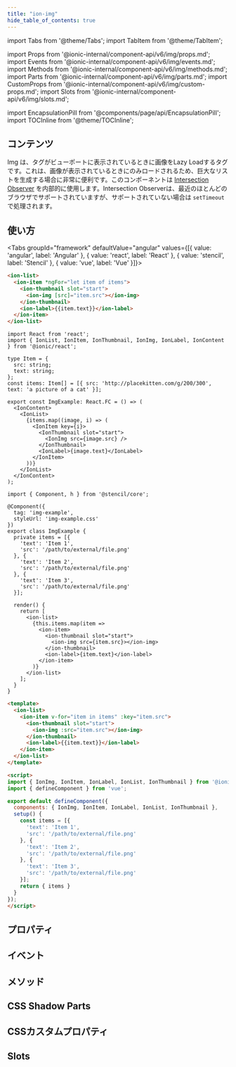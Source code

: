 ```yaml
---
title: "ion-img"
hide_table_of_contents: true
---
```

import Tabs from '@theme/Tabs';
import TabItem from '@theme/TabItem';

import Props from '@ionic-internal/component-api/v6/img/props.md';
import Events from '@ionic-internal/component-api/v6/img/events.md';
import Methods from '@ionic-internal/component-api/v6/img/methods.md';
import Parts from '@ionic-internal/component-api/v6/img/parts.md';
import CustomProps from '@ionic-internal/component-api/v6/img/custom-props.md';
import Slots from '@ionic-internal/component-api/v6/img/slots.md';

<head>
  <title>Img Tag to Lazy Load Images in Viewport | ion-img Tag</title>
  <meta name="description" content="Imgタグは、タグがビューポートにあるときに、画像を遅延して読み込みます。大きなリストを作成する際にこのコンポーネントを利用すると、画像が表示されているときだけ読み込まれます。" />
</head>

import EncapsulationPill from '@components/page/api/EncapsulationPill';
import TOCInline from '@theme/TOCInline';

<EncapsulationPill type="shadow" />

<h2 className="table-of-contents__title">コンテンツ</h2>

<TOCInline
  toc={toc}
  maxHeadingLevel={2}
/>



Img は、タグがビューポートに表示されているときに画像をLazy Loadするタグです。これは、画像が表示されているときにのみロードされるため、巨大なリストを生成する場合に非常に便利です。このコンポーネントは [Intersection Observer](https://caniuse.com/#feat=intersectionobserver) を内部的に使用します。Intersection Observerは、最近のほとんどのブラウザでサポートされていますが、サポートされていない場合は `setTimeout` で処理されます。




## 使い方

<Tabs groupId="framework" defaultValue="angular" values={[{ value: 'angular', label: 'Angular' }, { value: 'react', label: 'React' }, { value: 'stencil', label: 'Stencil' }, { value: 'vue', label: 'Vue' }]}>

<TabItem value="angular">

```html
<ion-list>
  <ion-item *ngFor="let item of items">
    <ion-thumbnail slot="start">
      <ion-img [src]="item.src"></ion-img>
    </ion-thumbnail>
    <ion-label>{{item.text}}</ion-label>
  </ion-item>
</ion-list>
```


</TabItem>


<TabItem value="react">

```tsx
import React from 'react';
import { IonList, IonItem, IonThumbnail, IonImg, IonLabel, IonContent } from '@ionic/react';

type Item = {
  src: string;
  text: string;
};
const items: Item[] = [{ src: 'http://placekitten.com/g/200/300', text: 'a picture of a cat' }];

export const ImgExample: React.FC = () => (
  <IonContent>
    <IonList>
      {items.map((image, i) => (
        <IonItem key={i}>
          <IonThumbnail slot="start">
            <IonImg src={image.src} />
          </IonThumbnail>
          <IonLabel>{image.text}</IonLabel>
        </IonItem>
      ))}
    </IonList>
  </IonContent>
);
```

</TabItem>


<TabItem value="stencil">

```tsx
import { Component, h } from '@stencil/core';

@Component({
  tag: 'img-example',
  styleUrl: 'img-example.css'
})
export class ImgExample {
  private items = [{
    'text': 'Item 1',
    'src': '/path/to/external/file.png'
  }, {
    'text': 'Item 2',
    'src': '/path/to/external/file.png'
  }, {
    'text': 'Item 3',
    'src': '/path/to/external/file.png'
  }];

  render() {
    return [
      <ion-list>
        {this.items.map(item =>
          <ion-item>
            <ion-thumbnail slot="start">
              <ion-img src={item.src}></ion-img>
            </ion-thumbnail>
            <ion-label>{item.text}</ion-label>
          </ion-item>
        )}
      </ion-list>
    ];
  }
}
```

</TabItem>


<TabItem value="vue">

```html
<template>
  <ion-list>
    <ion-item v-for="item in items" :key="item.src">
      <ion-thumbnail slot="start">
        <ion-img :src="item.src"></ion-img>
      </ion-thumbnail>
      <ion-label>{{item.text}}</ion-label>
    </ion-item>
  </ion-list>
</template>

<script>
import { IonImg, IonItem, IonLabel, IonList, IonThumbnail } from '@ionic/vue';
import { defineComponent } from 'vue';

export default defineComponent({
  components: { IonImg, IonItem, IonLabel, IonList, IonThumbnail },
  setup() {
    const items = [{
      'text': 'Item 1',
      'src': '/path/to/external/file.png'
    }, {
      'text': 'Item 2',
      'src': '/path/to/external/file.png'
    }, {
      'text': 'Item 3',
      'src': '/path/to/external/file.png'
    }];
    return { items }
  }
});
</script>
```


</TabItem>

</Tabs>

## プロパティ
<Props />

## イベント
<Events />

## メソッド
<Methods />

## CSS Shadow Parts
<Parts />

## CSSカスタムプロパティ
<CustomProps />

## Slots
<Slots />